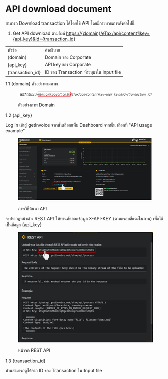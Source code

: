 # API download document

สามารถ Download transaction ได้โดยใช้ API โดยมีกระบวนการดังต่อไปนี้

1. Get API download ตามลิงค์ [https://{domain}/eTax/api/content?key={api\_key}\&id={transaction\_id}](https://{domain}/eTax/api/content?key={api\_key}\&id={transaction\_id})&#x20;

|                   |                                           |
| ----------------- | ----------------------------------------- |
| หัวข้อ            | คำอธิบาย                                  |
| {domain}          | Domain ของ Corporate                      |
| {api\_key}        | API key ของ Corporate                     |
| {transaction\_id} | ID ของ Transaction ที่ระบุมาใน Input file |

1.1 {domain} ตัวอย่างตามภาพ

<figure><img src="../../.gitbook/assets/image (5).png" alt=""><figcaption><p>ตัวอย่างภาพ Domain</p></figcaption></figure>

1.2 {api\_key}

Log in เข้าสู่ getInvoice จากนั้นเลือกแท็บ Dashboard จากนั้น เลือกที่ "API usage example"&#x20;

<figure><img src="../../.gitbook/assets/image (3).png" alt=""><figcaption><p>ภาพวิธีค้นหา API</p></figcaption></figure>

จะปรากฎหน้าต่าง REST API  ให้ท่านคัดลอกข้อมูล X-API-KEY (ตามกรอบสีแดงในภาพ) เพื่อใช้เป็นข้อมูล {api\_key}

<figure><img src="../../.gitbook/assets/image (1) (3).png" alt=""><figcaption><p>หน้าจอ  REST API  </p></figcaption></figure>

1.3 {transaction\_id}

ท่านสามารถดูได้จาก ID ของ Transaction ใน Input file
